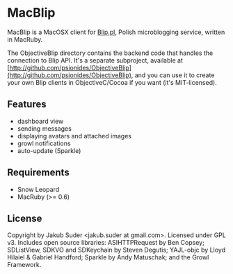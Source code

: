 # MacBlip

MacBlip is a MacOSX client for [Blip.pl](http://blip.pl), Polish microblogging service, written in MacRuby.

The ObjectiveBlip directory contains the backend code that handles the connection to Blip API. It's a separate
subproject, available at [http://github.com/psionides/ObjectiveBlip](http://github.com/psionides/ObjectiveBlip), and you
can use it to create your own Blip clients in ObjectiveC/Cocoa if you want (it's MIT-licensed).

## Features

* dashboard view
* sending messages
* displaying avatars and attached images
* growl notifications
* auto-update (Sparkle)

## Requirements

* Snow Leopard
* MacRuby (>= 0.6)

## License

Copyright by Jakub Suder <jakub.suder at gmail.com>. Licensed under GPL v3.
Includes open source libraries: ASIHTTPRequest by Ben Copsey; SDListView, SDKVO and SDKeychain by Steven Degutis; YAJL-objc by Lloyd Hilaiel & Gabriel Handford; Sparkle by Andy Matuschak; and the Growl Framework.
